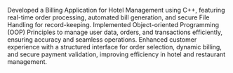 Developed a Billing Application for Hotel Management using C++, featuring real-time order processing, automated bill generation, and secure File Handling for record-keeping. Implemented Object-oriented Programming (OOP) Principles to manage user data, orders, and transactions efficiently, ensuring accuracy and seamless operations. Enhanced customer experience with a structured interface for order selection, dynamic billing, and secure payment validation, improving efficiency in hotel and restaurant management.
